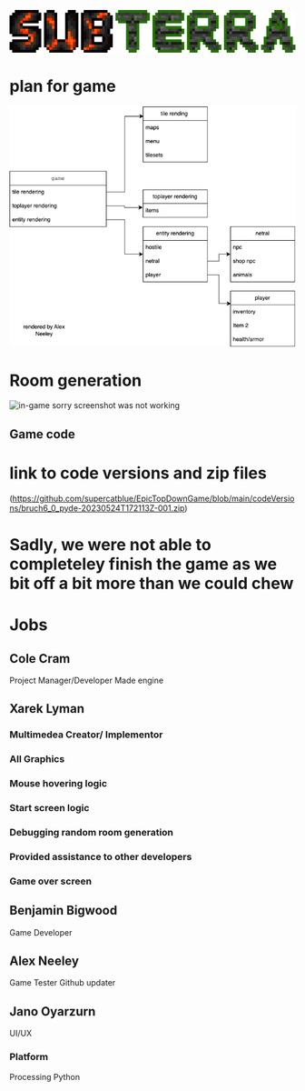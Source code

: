 ![Logo](https://github.com/supercatblue/EpicTopDownGame/blob/main/Game/plan+sudocode/SUB-TERRA%20(3)%20(1).png?raw=true)
# plan for game 


![Class list](https://github.com/supercatblue/EpicTopDownGame/blob/main/Game/plan%2Bsudocode/plan1.drawio.png)

# Room generation

![in-game]()
sorry screenshot was not working
## Game code

# link to code versions and zip files

(https://github.com/supercatblue/EpicTopDownGame/blob/main/codeVersions/bruch6_0_pyde-20230524T172113Z-001.zip)

# Sadly, we were not able to completeley finish the game as we bit off a bit more than we could chew

# Jobs

## Cole Cram
Project Manager/Developer
Made engine

## Xarek Lyman
### Multimedea Creator/ Implementor
### All Graphics
### Mouse hovering logic
### Start screen logic
### Debugging random room generation
### Provided assistance to other developers
### Game over screen

## Benjamin Bigwood
Game Developer

## Alex Neeley
Game Tester
Github updater

## Jano Oyarzurn
UI/UX


### Platform 
Processing Python
